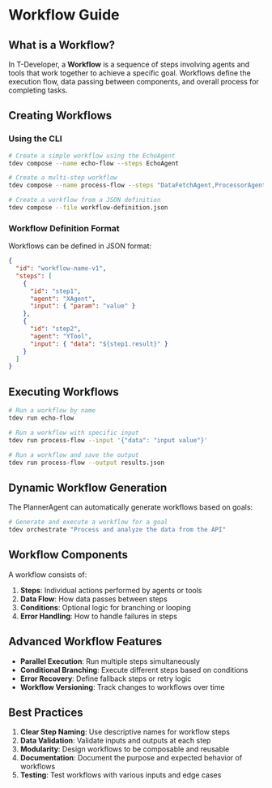 # Workflow Guide

## What is a Workflow?

In T-Developer, a **Workflow** is a sequence of steps involving agents and tools that work together to achieve a specific goal. Workflows define the execution flow, data passing between components, and overall process for completing tasks.

## Creating Workflows

### Using the CLI

```bash
# Create a simple workflow using the EchoAgent
tdev compose --name echo-flow --steps EchoAgent

# Create a multi-step workflow
tdev compose --name process-flow --steps "DataFetchAgent,ProcessorAgent,OutputAgent"

# Create a workflow from a JSON definition
tdev compose --file workflow-definition.json
```

### Workflow Definition Format

Workflows can be defined in JSON format:

```json
{
  "id": "workflow-name-v1",
  "steps": [
    {
      "id": "step1",
      "agent": "XAgent",
      "input": { "param": "value" }
    },
    {
      "id": "step2",
      "agent": "YTool",
      "input": { "data": "${step1.result}" }
    }
  ]
}
```

## Executing Workflows

```bash
# Run a workflow by name
tdev run echo-flow

# Run a workflow with specific input
tdev run process-flow --input '{"data": "input value"}'

# Run a workflow and save the output
tdev run process-flow --output results.json
```

## Dynamic Workflow Generation

The PlannerAgent can automatically generate workflows based on goals:

```bash
# Generate and execute a workflow for a goal
tdev orchestrate "Process and analyze the data from the API"
```

## Workflow Components

A workflow consists of:

1. **Steps**: Individual actions performed by agents or tools
2. **Data Flow**: How data passes between steps
3. **Conditions**: Optional logic for branching or looping
4. **Error Handling**: How to handle failures in steps

## Advanced Workflow Features

- **Parallel Execution**: Run multiple steps simultaneously
- **Conditional Branching**: Execute different steps based on conditions
- **Error Recovery**: Define fallback steps or retry logic
- **Workflow Versioning**: Track changes to workflows over time

## Best Practices

1. **Clear Step Naming**: Use descriptive names for workflow steps
2. **Data Validation**: Validate inputs and outputs at each step
3. **Modularity**: Design workflows to be composable and reusable
4. **Documentation**: Document the purpose and expected behavior of workflows
5. **Testing**: Test workflows with various inputs and edge cases